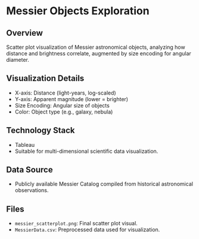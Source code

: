 # Messier Objects Exploration

## Overview
Scatter plot visualization of Messier astronomical objects, analyzing how distance and brightness correlate, augmented by size encoding for angular diameter.

## Visualization Details
- X-axis: Distance (light-years, log-scaled)
- Y-axis: Apparent magnitude (lower = brighter)
- Size Encoding: Angular size of objects
- Color: Object type (e.g., galaxy, nebula)

## Technology Stack
- Tableau
- Suitable for multi-dimensional scientific data visualization.

## Data Source
- Publicly available Messier Catalog compiled from historical astronomical observations.

## Files
- `messier_scatterplot.png`: Final scatter plot visual.
- `MessierData.csv`: Preprocessed data used for visualization.
